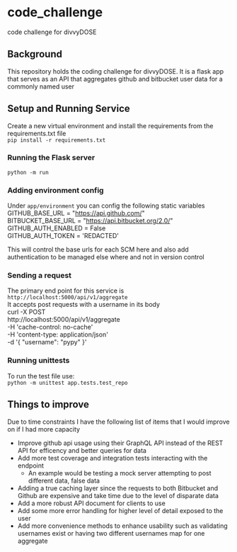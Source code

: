 # code_challenge
code challenge for divvyDOSE
## Background
This repository holds the coding challenge for divvyDOSE. It is a flask app that serves as an API that aggregates github and bitbucket user data for a commonly named user
## Setup and Running Service
Create a new virtual environment and install the requirements from the requirements.txt file <br />
`pip install -r requirements.txt`
### Running the Flask server <br />
`python -m run`
### Adding environment config 
Under `app/environment` you can config the following static variables <br />
GITHUB_BASE_URL = "https://api.github.com/" <br />
BITBUCKET_BASE_URL = "https://api.bitbucket.org/2.0/" <br />
GITHUB_AUTH_ENABLED = False <br />
GITHUB_AUTH_TOKEN = 'REDACTED'<br />

This will control the base urls for each SCM here and also add authentication to be managed else where and not in version control

### Sending a request
The primary end point for this service is <br />
`http://localhost:5000/api/v1/aggregate`
<br />
It accepts post requests with a username in its body <br />
curl -X POST \
  http://localhost:5000/api/v1/aggregate \
  -H 'cache-control: no-cache' \
  -H 'content-type: application/json' \
  -d '{
	"username": "pypy"
}'

### Running unittests
To run the test file use: <br />
`python -m unittest app.tests.test_repo`


## Things to improve 
Due to time constraints I have the following list of items that I would improve on if I had more capacity
* Improve github api usage using their GraphQL API instead of the REST API for efficency and better queries for data
* Add more test coverage and integration tests interacting with the endpoint
  * An example would be testing a mock server attempting to post different data, false data
* Adding a true caching layer since the requests to both Bitbucket and Github are expensive and take time due to the level of disparate data 
* Add a more robust API document for clients to use
* Add some more error handling for higher level of detail exposed to the user
* Add more convenience methods to enhance usability such as validating usernames exist or having two different usernames map for one aggregate
